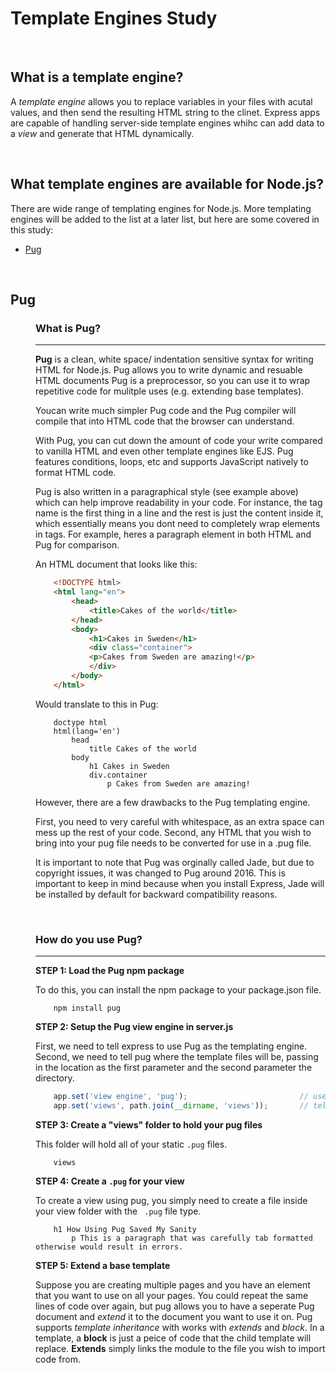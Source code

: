# Template Engines Study

<br>

## What is a template engine?
A *template engine* allows you to replace variables in your files with acutal values, and then send the resulting HTML string to the clinet.  Express apps are capable of handling server-side template engines whihc can add data to a *view* and generate that HTML dynamically.

<br>

## What template engines are available for Node.js?
There are wide range of templating engines for Node.js. More templating engines will be added to the list at a later list, but here are some covered in this study:

* [Pug](#Pug)

<br>

<dl>

## Pug

<dd>

### What is Pug?
-----------------

**Pug** is a clean, white space/ indentation sensitive syntax for writing HTML for Node.js. Pug allows you to write dynamic and resuable HTML documents Pug is a preprocessor, so you can use it to wrap repetitive code for mulitple uses (e.g. extending base templates).





 Youcan write much simpler Pug code and the Pug compiler will compile that into HTML code that the browser can understand.

With Pug, you can cut down the amount of code your write compared to vanilla HTML and even other template engines like EJS.  Pug features conditions, loops, etc and supports JavaScript natively to format HTML code. 

Pug is also written in a paragraphical style (see example above) which can help improve readability in your code. For instance, the tag name is the first thing in a line and the rest is just the content inside it, which essentially means you dont need to completely wrap elements in tags. For example, heres a paragraph element in both HTML and Pug for comparison. 

An HTML document that looks like this:
```html
    <!DOCTYPE html>  
    <html lang="en">  
        <head>
            <title>Cakes of the world</title>
        </head>
        <body>
            <h1>Cakes in Sweden</h1>
            <div class="container">
            <p>Cakes from Sweden are amazing!</p>
            </div>
        </body>
    </html>
```
Would translate to this in Pug:
```pug
    doctype html  
    html(lang='en')  
        head
            title Cakes of the world
        body
            h1 Cakes in Sweden
            div.container
                p Cakes from Sweden are amazing!
```


However, there are a few drawbacks to the Pug templating engine.  

First, you need to very careful with whitespace, as an extra space can mess up the rest of your code. Second, any HTML that you wish to bring into your pug file needs to be converted for use in a .pug file.  

It is important to note that Pug was orginally called Jade, but due to copyright issues, it was changed to Pug around 2016. This is important to keep in mind because when you install Express, Jade will be installed by default for backward compatibility reasons.

<br>

### How do you use Pug?
--------------------------
**STEP 1: Load the Pug npm package**

To do this, you can install the npm package to your package.json file.
```
    npm install pug
```

**STEP 2: Setup the Pug view engine in server.js**

First, we need to tell express to use Pug as the templating engine.
Second, we need to tell pug where the template files will be, passing in the location as the first parameter and the second parameter the directory.
```JavaScript
    app.set('view engine', 'pug');                         // use pug as the template engine.  
    app.set('views', path.join(__dirname, 'views'));       // tell pug where the template files will be.
```

**STEP 3: Create a "views" folder to hold your pug files**

This folder will hold all of your static ```.pug``` files.
```
    views
```

**STEP 4: Create a ```.pug``` for your view**

To create a view using pug, you simply need to create a file inside your view folder with the ``` .pug``` file type.
```pug
    h1 How Using Pug Saved My Sanity
        p This is a paragraph that was carefully tab formatted otherwise would result in errors.
```

**STEP 5: Extend a base template**

Suppose you are creating multiple pages and you have an element that you want to use on all your pages.  You could repeat the same lines of code over again, but pug allows you to have a seperate Pug document and *extend* it to the document you want to use it on.  Pug supports *template inheritance* with works with *extends* and *block*.  In a template, a **block** is just a peice of code that the child template will replace. **Extends** simply links the module to the file you wish to import code from.

</dd>



